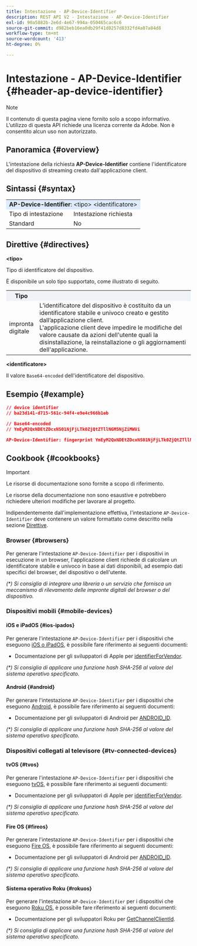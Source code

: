 ```yaml
---
title: Intestazione - AP-Device-Identifier
description: REST API V2 - Intestazione - AP-Device-Identifier
exl-id: 90a5882b-2e6d-4e67-994a-050465cac6c6
source-git-commit: d982beb16ea0db29f41d0257d8332fd4a07a84d8
workflow-type: tm+mt
source-wordcount: '413'
ht-degree: 0%

---
```


# Intestazione - AP-Device-Identifier {#header-ap-device-identifier}

>[!NOTE]
>
> Il contenuto di questa pagina viene fornito solo a scopo informativo. L’utilizzo di questa API richiede una licenza corrente da Adobe. Non è consentito alcun uso non autorizzato.

## Panoramica {#overview}

L&#39;intestazione della richiesta <b>AP-Device-Identifier</b> contiene l&#39;identificatore del dispositivo di streaming creato dall&#39;applicazione client.

## Sintassi {#syntax}

<table>
   <tr>
      <td style="background-color: #DEEBFF;" colspan="2"><b>AP-Device-Identifier</b>: &lt;tipo&gt; &lt;identificatore&gt;</td>
   </tr>
   <tr>
      <td>Tipo di intestazione</td>
      <td>Intestazione richiesta</td>
   </tr>
   <tr>
      <td>Standard</td>
      <td>No</td>
   </tr>
</table>

## Direttive {#directives}

<b>&lt;tipo></b>

Tipo di identificatore del dispositivo.

È disponibile un solo tipo supportato, come illustrato di seguito.

<table>
   <tr>
      <th style="background-color: #EFF2F7; width: 15%;">Tipo</th>
      <th style="background-color: #EFF2F7;"></th>
   </tr>
   <tr>
      <td>impronta digitale</td>
      <td>
            L’identificatore del dispositivo è costituito da un identificatore stabile e univoco creato e gestito dall’applicazione client.
            <br/>
            L'applicazione client deve impedire le modifiche del valore causate da azioni dell'utente quali la disinstallazione, la reinstallazione o gli aggiornamenti dell'applicazione.
      </td>
   </tr>
</table>


<b>&lt;identificatore></b>

Il valore `Base64-encoded` dell&#39;identificatore del dispositivo.

## Esempio {#example}

```JSON
// device identifier
// ba23d141-d715-561c-94f4-e9e4c966b1eb

// Base64-encoded
// YmEyM2QxNDEtZDcxNS01NjFjLTk0ZjQtZTllNGM5NjZiMWVi

AP-Device-Identifier: fingerprint YmEyM2QxNDEtZDcxNS01NjFjLTk0ZjQtZTllNGM5NjZiMWVi
```

## Cookbook {#cookbooks}

>[!IMPORTANT]
>
> Le risorse di documentazione sono fornite a scopo di riferimento.
>
> Le risorse della documentazione non sono esaustive e potrebbero richiedere ulteriori modifiche per lavorare al progetto.
> 
> Indipendentemente dall&#39;implementazione effettiva, l&#39;intestazione `AP-Device-Identifier` deve contenere un valore formattato come descritto nella sezione [Direttive](#directives).

### Browser {#browsers}

Per generare l&#39;intestazione `AP-Device-Identifier` per i dispositivi in esecuzione in un browser, l&#39;applicazione client richiede di calcolare un identificatore stabile e univoco in base ai dati disponibili, ad esempio dati specifici del browser, del dispositivo o dell&#39;utente.

_(*) Si consiglia di integrare una libreria o un servizio che fornisca un meccanismo di rilevamento delle impronte digitali del browser o del dispositivo._

### Dispositivi mobili {#mobile-devices}

#### iOS e iPadOS {#ios-ipados}

Per generare l&#39;intestazione `AP-Device-Identifier` per i dispositivi che eseguono [iOS o iPadOS](https://developer.apple.com/documentation/ios-ipados-release-notes), è possibile fare riferimento ai seguenti documenti:

* Documentazione per gli sviluppatori di Apple per [identifierForVendor](https://developer.apple.com/documentation/uikit/uidevice/1620059-identifierforvendor).

_(*) Si consiglia di applicare una funzione hash SHA-256 al valore del sistema operativo specificato._

#### Android {#android}

Per generare l&#39;intestazione `AP-Device-Identifier` per i dispositivi che eseguono [Android](https://developer.android.com/about/versions), è possibile fare riferimento ai seguenti documenti:

* Documentazione per gli sviluppatori di Android per [ANDROID_ID](https://developer.android.com/reference/android/provider/Settings.Secure#ANDROID_ID).

_(*) Si consiglia di applicare una funzione hash SHA-256 al valore del sistema operativo specificato._

### Dispositivi collegati al televisore {#tv-connected-devices}

#### tvOS {#tvos}

Per generare l&#39;intestazione `AP-Device-Identifier` per i dispositivi che eseguono [tvOS](https://developer.apple.com/documentation/tvos-release-notes), è possibile fare riferimento ai seguenti documenti:

* Documentazione per gli sviluppatori di Apple per [identifierForVendor](https://developer.apple.com/documentation/uikit/uidevice/1620059-identifierforvendor).

_(*) Si consiglia di applicare una funzione hash SHA-256 al valore del sistema operativo specificato._

#### Fire OS {#fireos}

Per generare l&#39;intestazione `AP-Device-Identifier` per i dispositivi che eseguono [Fire OS](https://developer.amazon.com/docs/fire-tv/fire-os-overview.html), è possibile fare riferimento ai seguenti documenti:

* Documentazione per gli sviluppatori di Android per [ANDROID_ID](https://developer.android.com/reference/android/provider/Settings.Secure#ANDROID_ID).

_(*) Si consiglia di applicare una funzione hash SHA-256 al valore del sistema operativo specificato._

#### Sistema operativo Roku {#rokuos}

Per generare l&#39;intestazione `AP-Device-Identifier` per i dispositivi che eseguono [Roku OS](https://developer.roku.com/docs/developer-program/release-notes/roku-os-release-notes.md), è possibile fare riferimento ai seguenti documenti:

* Documentazione per gli sviluppatori Roku per [GetChannelClientId](https://developer.roku.com/docs/references/brightscript/interfaces/ifdeviceinfo.md#getchannelclientid-as-string).

_(*) Si consiglia di applicare una funzione hash SHA-256 al valore del sistema operativo specificato._

